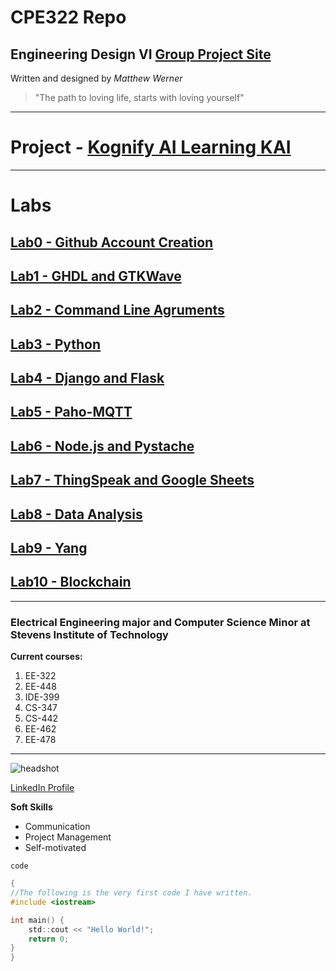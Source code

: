 # CPE322 Repo
## Engineering Design VI [Group Project Site](https://sites.google.com/stevens.edu/ee322-circuit-vanguard/home)
Written and designed by *Matthew Werner*
> "The path to loving life, starts with loving yourself"

---
# Project - [Kognify AI Learning KAI](https://sites.google.com/stevens.edu/ee322-circuit-vanguard/home)
---
# Labs

## [Lab0 - Github Account Creation](https://github.com/Mj-Werner/CPE322.git)

## [Lab1 - GHDL and GTKWave](lab1)

## [Lab2 - Command Line Agruments](lab2)

## [Lab3 - Python](lab3)

## [Lab4 - Django and Flask](lab4)

## [Lab5 - Paho-MQTT](lab5)

## [Lab6 - Node.js and Pystache](lab6)

## [Lab7 - ThingSpeak and Google Sheets](lab7)

## [Lab8 - Data Analysis](lab8)

## [Lab9 - Yang](lab9)

## [Lab10 - Blockchain](lab10)
---
### Electrical Engineering major and Computer Science Minor at Stevens Institute of Technology
**Current courses:**
1. EE-322
2. EE-448
3. IDE-399
4. CS-347
5. CS-442
6. EE-462
7. EE-478

---
![headshot](https://github.com/user-attachments/assets/57ea0bc5-00d7-44ee-beab-4fbf49803a2a)

[LinkedIn Profile](www.linkedin.com/in/matthew-werner-883953240)

**Soft Skills**
- Communication
- Project Management
- Self-motivated 

`code`
```C
{
//The following is the very first code I have written.
#include <iostream>

int main() {
    std::cout << "Hello World!";
    return 0;
}
}
```
